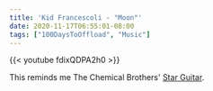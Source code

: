 ```yaml
---
title: 'Kid Francescoli - "Moon"'
date: 2020-11-17T06:55:01-08:00
tags: ["100DaysToOffload", "Music"]
---
```


{{< youtube fdixQDPA2h0 >}}

This reminds me The Chemical Brothers' [Star Guitar](https://www.youtube.com/watch?v=0S43IwBF0uM).
